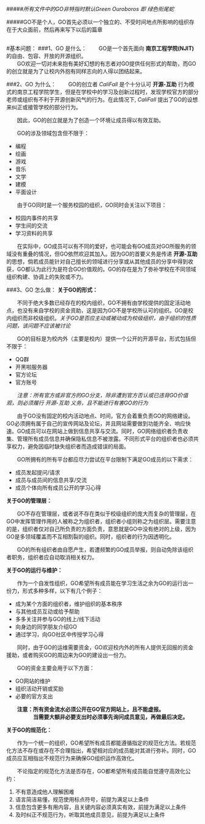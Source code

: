 #####*所有文件中的GO非特指时默认Green Ouroboros 即 绿色衔尾蛇*

#####GO不是个人，GO首先必须以一个独立的、不受时间地点所影响的组织存在于大众面前，然后再来写下以后的篇章
##

#基本问题：
###1、GO 是什么：
&emsp;&emsp;GO是一个首先面向 **南京工程学院(NJIT)** 的自由、包容、开放的开源组织。   
&emsp;&emsp;GO欢迎一切对未来抱有美好幻想的有志者对GO提供任何形式的帮助，而GO的创立就是为了让校内外抱有同样志向的人得以团结起来。

###2、GO 为什么：
&emsp;&emsp;GO的创立者 *CaliFall* 是个十分认可 **开源-互助** 行为模式的南京工程学院学生，但是在学校中的学习及创新过程时，发现学校官方的部分老师或组织有不利于开源创新风气的行为。在此情况下, *CaliFall* 提出了GO的设想来纠正或接管学校的部分行为。
  
&emsp;&emsp;因此，GO的创立就是为了创造一个环境让成员得以有效互助。

&emsp;&emsp;GO的涉及领域包含但不限于：
   
- 编程
- 绘画
- 游戏
- 音乐
- 文学
- 建模
- 平面设计

&emsp;&emsp;由于GO同时是一个服务校园的组织，GO同时会关注以下项目：

- 校园内事件的共享
- 学生间的交流
- 学习资料的共享

&emsp;&emsp;在实际中，GO成员可以有不同的爱好，也可能会有GO成员对GO所服务的领域没有重叠的情况，但GO依然欢迎其加入。因为GO的首要义务是传递 **开源-互助** 的思想，倘若成员能针对自己擅长的领域进行分享或从其他成员的分享中得到收获，GO都认为此行为是符合GO价值观的。GO的存在是为了弥补学校在不同领域组织构建、协调上的失败或不力。

###3、GO 怎么做：
**关于GO的形式：**

&emsp;&emsp;不同于绝大多数已经存在的校内组织，GO不拥有由学校提供的固定活动地点，也没有来自学校的资金资助，这是因为GO不是学校所认可的组织。GO是校内组织而非校级组织。*关于GO是否应主动或被动成为校级组织，由于组织的性质问题，该问题不应该被讨论*

&emsp;&emsp;GO的目标是为校内外（主要是校内）提供一个公开的开源平台，形式包括但不限于：

- QQ群
- 开黑啦服务器
- 官方论坛
- 官方账号

&emsp;&emsp;*注意：所有官方或非官方的GO分支，除非遭到官方否认或已违背GO价值观，则必须履行 开源-互助 义务，且不能进行有害GO的行为*

&emsp;&emsp;由于GO没有固定的校内活动地点、时间，官方会着重负责GO的网络建设。GO必须拥有属于自己的宣传网站及论坛，并且网站需要做到功能齐全、响应快速。GO成员可以在网站上做到信息共享与交流。同时，GO网络组织者负责收集、管理所有成员信息并确保隐私信息不被泄露。不同形式平台的组织者也必须共享权力，避免因临时缺失组织者而造成错误的局面。

&emsp;&emsp;GO所拥有的所有平台都应尽力尝试在平台限制下满足GO成员的以下需求：

- 成员发起提问/请求
- 成员与成员间的信息共享/交流
- 成员个体向所有成员公开的学习心得

**关于GO的管理层：**

&emsp;&emsp;GO不存在管理层，或者说不存在类似于校级组织的庞大而复杂的管理层，在GO中发挥管理作用的人被称之为组织者，组织者小组则称之为组织层。需要注意的是，组织者仅对自己所负责的方面负责，意思就是GO中没有绝对的上级，因为GO是多领域覆盖而不互相割裂的组织。同时，组织者的行为因透明化。

&emsp;&emsp;GO的所有组织者由自愿产生，若遭频繁的GO成员举报，则自动免除该组织者职务，组织者应自动取消相关权力。

**关于GO的运行与维护：**

&emsp;&emsp;作为一个自发性组织，GO希望所有成员能在学习生活之余为GO的运行出一份力，形式多种多样，以下有几个例子：

- 成为某个方面的组织者，维护组织的基本秩序
- 与其他成员互动或给予帮助
- 多多关注并参与GO的线上/线下活动
- 向身边的同学朋友介绍GO
- 通过学习，向GO社区中传授学习心得

&emsp;&emsp;同时，由于GO的运维需要资金，GO欢迎校内外的所有人提供无回报的资金援助，或者购买GO的周边来为GO的建设出一份力。

&emsp;&emsp;GO的资金主要会用于以下方面：

- GO网站的维护
- 组织活动开销或奖励
- 必要的官方支出

&emsp;&emsp;**注意：所有资金流水必须公开在GO官方网站上，且不能虚报。  
&emsp;&emsp;&emsp;&emsp;&emsp;当需要大额非必要支出时必须事先询问成员意见，再做最后决定。**

**关于GO的规范化：**

&emsp;&emsp;作为一个统一的组织，GO希望所有成员都能遵循指定的规范化方法。若规范化方法不存在或存在不合理指出，希望相对应的成员能对其进行弥补。同时，GO成员应互相指出不规范行为来确保GO组织运作高效化。

&emsp;&emsp;不论指定的规范化方法是否存在，GO都希望所有成员能自觉遵守高效化公约：

1. 不有意造成他人理解困难
2. 语言简洁易懂，规范使用标点符号，前提为满足以上条件
3. 信息包含更多有用内容，且关键内容必须真实有效，前提为满足以上条件
4. 及时纠正不规范行为，听取其他成员意见，前提为满足以上条件



